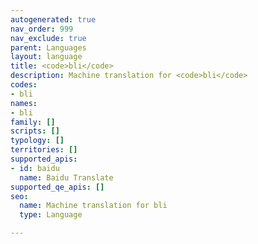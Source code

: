 ```yaml
---
autogenerated: true
nav_order: 999
nav_exclude: true
parent: Languages
layout: language
title: <code>bli</code>
description: Machine translation for <code>bli</code>
codes:
- bli
names:
- bli
family: []
scripts: []
typology: []
territories: []
supported_apis:
- id: baidu
  name: Baidu Translate
supported_qe_apis: []
seo:
  name: Machine translation for bli
  type: Language

---
```


